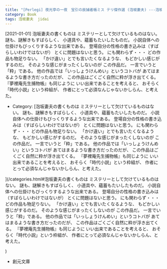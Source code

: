 ```yaml
---
title: "[Perlegi] 夜光亭の一夜　宝引の辰捕者帳ミス テリ傑作選 (泡坂妻夫) ---泡坂妻夫には時代劇が適している"
category: Book
tags: 泡坂妻夫  jidai
---
```


[2021-01-01] 泡坂妻夫の書くものは
ミステリーとして欠けているものはない。
謎も、謎解きもすばらしく、
小道具や、蘊蓄もたいしたものだ。
小説自体への仕掛けもびっくりするような出来である。
登場自分の性格の書き込みは（すばらしいわけではないが）
とくに問題はないと思う。
にも関わらず・・・
どの作品も物足りない。
「かけ違い」とでも言いたくなるような、
もどかしい感じがするのだ。
そのような感じがまったくしないのが
この作品だ。
一言でいうと「粋」である。
他の作品では「いっしょうけんめい」というコトバが
あてはまるような書き方だったのだが、
この作品はごくごく自然に粋が浮き出てくる。
『夢裡庵先生捕物帳』も同じように
いい出来であることを考えると、
おそらく「時代小説」という枠組が、
作者にとって必須なんじゃないかしらん、と考えた。

- Category: [泡坂妻夫の書くものは
ミステリーとして欠けているものはない。
謎も、謎解きもすばらしく、
小道具や、蘊蓄もたいしたものだ。
小説自体への仕掛けもびっくりするような出来である。
登場自分の性格の書き込みは（すばらしいわけではないが）
とくに問題はないと思う。
にも関わらず・・・
どの作品も物足りない。
「かけ違い」とでも言いたくなるような、
もどかしい感じがするのだ。
そのような感じがまったくしないのが
この作品だ。
一言でいうと「粋」である。
他の作品では「いっしょうけんめい」というコトバが
あてはまるような書き方だったのだが、
この作品はごくごく自然に粋が浮き出てくる。
『夢裡庵先生捕物帳』も同じように
いい出来であることを考えると、
おそらく「時代小説」という枠組が、
作者にとって必須なんじゃないかしらん、と考えた。

](/categories.html#泡坂妻夫の書くものは
ミステリーとして欠けているものはない。
謎も、謎解きもすばらしく、
小道具や、蘊蓄もたいしたものだ。
小説自体への仕掛けもびっくりするような出来である。
登場自分の性格の書き込みは（すばらしいわけではないが）
とくに問題はないと思う。
にも関わらず・・・
どの作品も物足りない。
「かけ違い」とでも言いたくなるような、
もどかしい感じがするのだ。
そのような感じがまったくしないのが
この作品だ。
一言でいうと「粋」である。
他の作品では「いっしょうけんめい」というコトバが
あてはまるような書き方だったのだが、
この作品はごくごく自然に粋が浮き出てくる。
『夢裡庵先生捕物帳』も同じように
いい出来であることを考えると、
おそらく「時代小説」という枠組が、
作者にとって必須なんじゃないかしらん、と考えた。

)
- 創元文庫

